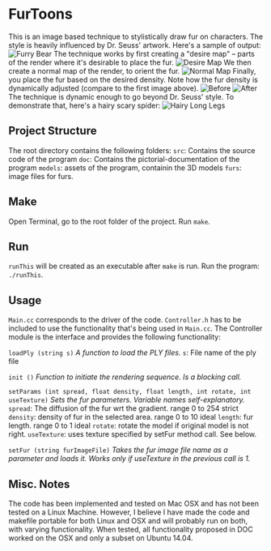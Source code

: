 # FurToons
This is an image based technique to stylistically draw fur on characters. The style is heavily influenced by Dr. Seuss' artwork. Here's a sample of output:
![Furry Bear](doc/dynamicFur.png)
The technique works by first creating a "desire map" – parts of the render where it's desirable to place the fur.
![Desire Map](doc/desire_cache.bmp)
We then create a normal map of the render, to orient the fur.
![Normal Map](doc/direction_cache.bmp)
Finally, you place the fur based on the desired density. Note how the fur density is dynamically adjusted (compare to the first image above).
![Before](doc/baldBear.png) ![After](doc/furryBear.png)
The technique is dynamic enough to go beyond Dr. Seuss' style. To demonstrate that, here's a hairy scary spider:
![Hairy Long Legs](doc/hairySpider.png)

## Project Structure
The root directory contains the following folders:
`src`: Contains the source code of the program
`doc`: Contains the pictorial-documentation of the program
`models`: assets of the program, containin the 3D models
`furs`:  image files for furs.

## Make
Open Terminal, go to the root folder of the project. Run `make`.

## Run
`runThis` will be created as an executable after `make` is run. Run the program: `./runThis`.

## Usage
`Main.cc` corresponds to the driver of the code. `Controller.h` has to be included to use the functionality that's being used in `Main.cc`.
The Controller module is the interface and provides the following functionality:

`loadPly (string s)`
*A function to load the PLY files.*
`s`: File name of the ply file

`init ()`
*Function to initiate the rendering sequence. Is a blocking call.*

`setParams (int spread, float density, float length, int rotate, int useTexture)`
*Sets the fur parameters. Variable names self-explanatory.*
`spread`: The diffusion of the fur wrt the gradient. range 0 to 254 strict
`density`: density of fur in the selected area. range 0 to 10 ideal
`length`: fur length. range 0 to 1 ideal
`rotate`: rotate the model if original model is not right.
`useTexture`: uses texture specified by setFur method call. See below.

`setFur (string furImageFile)`
*Takes the fur image file name as a parameter and loads it. Works only if useTexture in the previous call is 1.*

## Misc. Notes
The code has been implemented and tested on Mac OSX and has not been tested on a Linux Machine. However, I believe I have made the code and makefile portable for both Linux and OSX and will probably run on both, with varying functionality. When tested, all functionality proposed in DOC worked on the OSX and only a subset on Ubuntu 14.04.